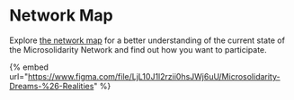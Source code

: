 # Network Map

Explore [the network map](https://www.figma.com/file/LjL10J1l2rzii0hsJWj6uU/Microsolidarity-Dreams-%26-Realities) for a better understanding of the current state of the Microsolidarity Network and find out how you want to participate.

{% embed url="https://www.figma.com/file/LjL10J1l2rzii0hsJWj6uU/Microsolidarity-Dreams-%26-Realities" %}

